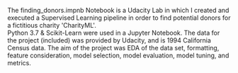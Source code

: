 The finding_donors.impnb Notebook is a Udacity Lab in which I
created and executed a Supervised Learning pipeline in order
to find potential donors for a fictitious charity 'CharityML'.  
Python 3.7 & Scikit-Learn were used in a Jupyter Notebook.
The data for the project (included) was provided by Udacity, 
and is 1994 California Census data.  The aim of the project was
EDA of the data set, formatting, feature consideration,
model selection, model evaluation, model tuning, and metrics.
